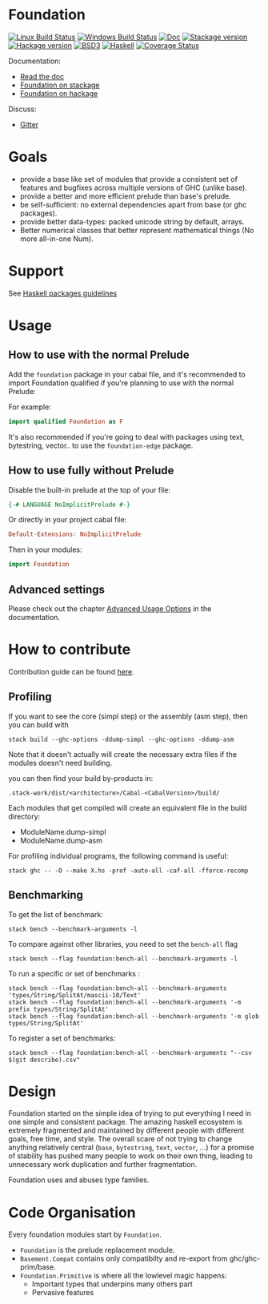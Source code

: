Foundation
==========

[![Linux Build Status](https://img.shields.io/travis/haskell-foundation/foundation/master.svg?label=Linux%20build)](https://travis-ci.org/haskell-foundation/foundation)
[![Windows Build Status](https://img.shields.io/appveyor/ci/vincenthz/foundation/master.svg?label=Windows%20build)](https://ci.appveyor.com/project/vincenthz/foundation/branch/master)
[![Doc](https://readthedocs.org/projects/haskell-foundation/badge/?version=latest)](http://haskell-foundation.readthedocs.io/en/latest/)
[![Stackage version](https://www.stackage.org/package/foundation/badge/lts?label=Stackage)](https://www.stackage.org/package/foundation)
[![Hackage version](https://img.shields.io/hackage/v/foundation.svg?label=Hackage)](https://hackage.haskell.org/package/foundation)
[![BSD3](https://img.shields.io/badge/License-BSD-blue.svg)](https://en.wikipedia.org/wiki/BSD_License)
[![Haskell](https://img.shields.io/badge/Language-Haskell-yellowgreen.svg)](https://www.haskell.org)
[![Coverage Status](https://coveralls.io/repos/github/haskell-foundation/foundation/badge.svg?branch=master)](https://coveralls.io/github/haskell-foundation/foundation?branch=master)

Documentation:

* [Read the doc](https://haskell-foundation.readthedocs.io/en/latest/)
* [Foundation on stackage](https://www.stackage.org/package/foundation)
* [Foundation on hackage](https://hackage.haskell.org/package/foundation)

Discuss:

* [Gitter](https://gitter.im/haskell-foundation/foundation)

Goals
=====

* provide a base like set of modules that provide a consistent set of features and bugfixes across multiple versions of GHC (unlike base).
* provide a better and more efficient prelude than base's prelude.
* be self-sufficient: no external dependencies apart from base (or ghc packages).
* provide better data-types: packed unicode string by default, arrays.
* Better numerical classes that better represent mathematical things (No more all-in-one Num).

Support
=======

See [Haskell packages guidelines](https://github.com/vincenthz/haskell-pkg-guidelines/blob/master/README.md#support)

Usage
=====

How to use with the normal Prelude
----------------------------------

Add the `foundation` package in your cabal file, and it's recommended to import Foundation qualified if
you're planning to use with the normal Prelude:

For example:

```haskell
import qualified Foundation as F
```

It's also recommended if you're going to deal with packages using text, bytestring, vector.. to use
the `foundation-edge` package.

How to use fully without Prelude
--------------------------------

Disable the built-in prelude at the top of your file:

```haskell
{-# LANGUAGE NoImplicitPrelude #-}
```

Or directly in your project cabal file:

```haskell
Default-Extensions: NoImplicitPrelude
```

Then in your modules:

```haskell
import Foundation
```

Advanced settings
----------------------

Please check out the chapter [Advanced Usage Options](docs/advanced-runtime.md) in the
documentation.


How to contribute
=================

Contribution guide can be found
[here](https://haskell-foundation.readthedocs.io/en/latest/contributing/).


Profiling
---------

If you want to see the core (simpl step) or the assembly (asm step), then you can build with

    stack build --ghc-options -ddump-simpl --ghc-options -ddump-asm

Note that it doesn't actually will create the necessary extra files if the modules doesn't need building.

you can then find your build by-products in:

    .stack-work/dist/<architecture>/Cabal-<CabalVersion>/build/

Each modules that get compiled will create an equivalent file in the build directory:

* ModuleName.dump-simpl
* ModuleName.dump-asm

For profiling individual programs, the following command is useful:

    stack ghc -- -O --make X.hs -prof -auto-all -caf-all -fforce-recomp

Benchmarking
------------

To get the list of benchmark:

    stack bench --benchmark-arguments -l

To compare against other libraries, you need to set the `bench-all` flag

    stack bench --flag foundation:bench-all --benchmark-arguments -l

To run a specific or set of benchmarks :

    stack bench --flag foundation:bench-all --benchmark-arguments 'types/String/SplitAt/mascii-10/Text'
    stack bench --flag foundation:bench-all --benchmark-arguments '-m prefix types/String/SplitAt'
    stack bench --flag foundation:bench-all --benchmark-arguments '-m glob types/String/SplitAt'

To register a set of benchmarks:

    stack bench --flag foundation:bench-all --benchmark-arguments "--csv $(git describe).csv"


Design
======

Foundation started on the simple idea of trying to put everything I need in one
simple and consistent package. The amazing haskell ecosystem is extremely
fragmented and maintained by different people with different goals, free time,
and style. The overall scare of not trying to change anything relatively
central (`base`, `bytestring`, `text`, `vector`, ...) for a promise of stability
has pushed many people to work on their own thing, leading to unnecessary work
duplication and further fragmentation.


Foundation uses and abuses type families.


Code Organisation
=================

Every foundation modules start by `Foundation`.

* `Foundation` is the prelude replacement module.
* `Basement.Compat` contains only compatibilty and re-export from ghc/ghc-prim/base.
* `Foundation.Primitive` is where all the lowlevel magic happens:
  * Important types that underpins many others part
  * Pervasive features
